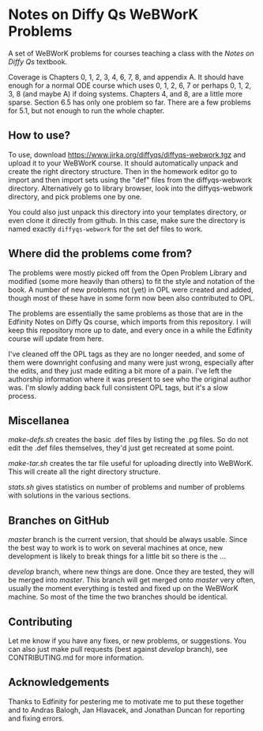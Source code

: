 # Notes on Diffy Qs WeBWorK Problems

A set of WeBWorK problems for courses teaching a class with the
*Notes on Diffy Qs* textbook.

Coverage is Chapters 0, 1, 2, 3, 4, 6, 7, 8, and appendix A.  It should have
enough for a normal ODE course which uses 0, 1, 2, 6, 7 or perhaps 0, 1, 2, 3,
8 (and maybe A) if doing systems.  Chapters 4, and 8, are a little more sparse.
Section 6.5 has only one problem so far.  There are a few problems for 5.1, but
not enough to run the whole chapter.

## How to use?

To use, download https://www.jirka.org/diffyqs/diffyqs-webwork.tgz
and upload it to your WeBWorK course.  It should automatically unpack and
create the right directory structure.  Then in the homework editor go to import
and then import sets using the "def" files from the diffyqs-webwork directory.
Alternatively go to library browser, look into the diffyqs-webwork directory,
and pick problems one by one.

You could also just unpack this directory into your templates directory, or
even clone it directly from github.  In this case, make sure the directory 
is named exactly `diffyqs-webwork` for the set def files to work.

## Where did the problems come from?

The problems were mostly picked off from the Open Problem Library and modified
(some more heavily than others) to fit the style and notation of the book.
A number of new problems not (yet) in OPL were created and added, though most
of these have in some form now been also contributed to OPL.

The problems are essentially the same problems as those that are in the
Edfinity Notes on Diffy Qs course, which imports from this repository.  I will
keep this repository more up to date, and every once in a while the Edfinity
course will update from here.

I've cleaned off the OPL tags as they are no longer needed, and some of them
were downright confusing and many were just wrong, especially after the edits,
and they just made editing a bit more of a pain.  I've left the authorship
information where it was present to see who the original author was.
I'm slowly adding back full consistent OPL tags, but it's a slow process.

## Miscellanea

*make-defs.sh* creates the basic .def files by listing the .pg files.  So do
not edit the .def files themselves, they'd just get recreated at some point.

*make-tar.sh* creates the tar file useful for uploading directly into WeBWorK.
This will create all the right directory structure.

*stats.sh* gives statistics on number of problems and number of problems with
solutions in the various sections.

## Branches on GitHub

*master* branch is the current version, that should be always usable.  Since
the best way to work is to work on several machines at once, new development is
likely to break things for a little bit so there is the ...

*develop* branch, where new things are done.  Once they are tested, they will
be merged into *master*.  This branch will get merged onto *master* very often,
usually the moment everything is tested and fixed up on the WeBWorK machine.
So most of the time the two branches should be identical.

## Contributing

Let me know if you have any fixes, or new problems, or suggestions.
You can also just make pull requests (best against *develop* branch),
see CONTRIBUTING.md for more information.

## Acknowledgements

Thanks to Edfinity for pestering me to motivate me to put these together and
to Andras Balogh, Jan Hlavacek, and Jonathan Duncan for reporting and fixing
errors.
